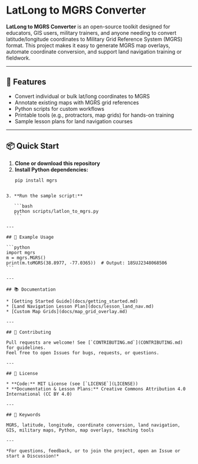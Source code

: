 # LatLong to MGRS Converter

**LatLong to MGRS Converter** is an open-source toolkit designed for educators, GIS users, military trainers, and anyone needing to convert latitude/longitude coordinates to Military Grid Reference System (MGRS) format. This project makes it easy to generate MGRS map overlays, automate coordinate conversion, and support land navigation training or fieldwork.

---

## 🚀 Features

- Convert individual or bulk lat/long coordinates to MGRS
- Annotate existing maps with MGRS grid references
- Python scripts for custom workflows
- Printable tools (e.g., protractors, map grids) for hands-on training
- Sample lesson plans for land navigation courses

---

## 📦 Quick Start

1. **Clone or download this repository**
2. **Install Python dependencies:**  
   ```bash
   pip install mgrs
````

3. **Run the sample script:**

   ```bash
   python scripts/latlon_to_mgrs.py
   ```

---

## 🧭 Example Usage

```python
import mgrs
m = mgrs.MGRS()
print(m.toMGRS(38.8977, -77.0365))  # Output: 18SUJ2348068506
```

---

## 📚 Documentation

* [Getting Started Guide](docs/getting_started.md)
* [Land Navigation Lesson Plan](docs/lesson_land_nav.md)
* [Custom Map Grids](docs/map_grid_overlay.md)

---

## 🤝 Contributing

Pull requests are welcome! See [`CONTRIBUTING.md`](CONTRIBUTING.md) for guidelines.
Feel free to open Issues for bugs, requests, or questions.

---

## 📝 License

* **Code:** MIT License (see [`LICENSE`](LICENSE))
* **Documentation & Lesson Plans:** Creative Commons Attribution 4.0 International (CC BY 4.0)

---

## 🔎 Keywords

MGRS, latitude, longitude, coordinate conversion, land navigation, GIS, military maps, Python, map overlays, teaching tools

---

*For questions, feedback, or to join the project, open an Issue or start a Discussion!*
